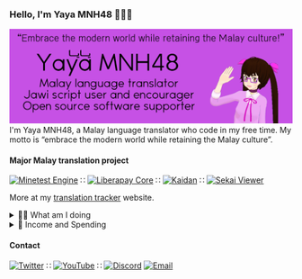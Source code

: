 ### Hello, I'm Yaya MNH48 🙋🏻‍♀️

![github profile header image](https://raw.githubusercontent.com/mnh48/mnh48/master/img/profile-header.png)
I'm Yaya MNH48, a Malay language translator who code in my free time. My motto is “embrace the modern world while retaining the Malay culture”.


#### Major Malay translation project

[![Minetest Engine](https://img.shields.io/badge/dynamic/json?color=brightgreen&label=Minetest%20Engine&query=translated_percent&suffix=%25&url=https%3A%2F%2Fhosted.weblate.org%2Fapi%2Ftranslations%2Fminetest%2Fminetest%2Fms%2F%3Fformat%3Djson&style=flat-square)](https://github.com/minetest/minetest) ∷ [![Liberapay Core](https://img.shields.io/badge/dynamic/json?color=brightgreen&label=Liberapay%20Core&query=translated_percent&suffix=%25&url=https%3A%2F%2Fhosted.weblate.org%2Fapi%2Ftranslations%2Fliberapay%2Fcore%2Fms%2F%3Fformat%3Djson&style=flat-square)](https://github.com/liberapay/liberapay.com) ∷ [![Kaidan](https://img.shields.io/badge/dynamic/json?color=brightgreen&label=Kaidan&query=translated_percent&suffix=%25&url=https%3A%2F%2Fhosted.weblate.org%2Fapi%2Ftranslations%2Fkaidan%2Ftranslations%2Fms%2F%3Fformat%3Djson&style=flat-square)](https://invent.kde.org/network/kaidan) ∷ [![Sekai Viewer](https://img.shields.io/endpoint?url=https://cdn.mnh48.moe/status/transifex?name=rumi-SekaiViewer&style=flat-square)](https://github.com/Sekai-World/sekai-viewer)

More at my [translation tracker](https://tl.mnh48.moe) website.


<details>
<summary> 👩‍💻 What am I doing</summary>

#### Technical projects I'm working on

- Jawi Font ([jawi-mnh48/jawifont](https://github.com/jawi-mnh48/jawifont)) : Edited version of Arabic font files to add support for Jawi alphabets. Jawi is the older and still living script for Malay language.
- MNH48 Beringin ([jawi-mnh48/mnh48-beringin](https://github.com/jawi-mnh48/mnh48-beringin)) : Attempt to create a font to display Beringin alphabets. Beringin is a constructed script for Malay and Indonesian languages.


#### Stuff I'm managing

- Twitter [@terjemelayu](https://twitter.com/terjemelayu) : unofficially translating random interesting tweets to Malay regardless franchise
- Twitter [@minetest_melayu](https://twitter.com/minetest_melayu) : unofficially translating Minetest's official tweets on [@MinetestProject](https://twitter.com/MinetestProject) to Malay
- Twitter [@pjsekai_mly](https://twitter.com/pjsekai_mly) : unofficially translating Project SEKAI's official tweets on [@pj_sekai](https://twitter.com/pj_sekai) to Malay
- Third-party Debian server running Minecraft server and Nginx website server for a local community of certain fanbase
- Third-party Debian server running private Minetest server
- Third-party Debian server running private proxy bridge
- Third-party Xubuntu server running private media server
- My own Debian VPS running PHP files and testing Wordpress plugins among others

</details>

<details>
<summary> 💸 Income and Spending</summary>

#### Current source of income

I'm currently __unemployed__, see [this page](https://git.mnh48.moe/job) if you want to hire me or to read the reasons behind unemployment.

For short-term support, you can tip in some money through:

[![Liberapay](https://img.shields.io/liberapay/receives/mnh48?label=Liberapay&style=flat-square&logo=Liberapay)](https://liberapay.com/mnh48/) ∷ [![Ko-Fi](https://img.shields.io/badge/Ko--fi-Buy%20me%20a%20coffee-brightgreen?style=flat-square&logo=Ko-fi)](https://ko-fi.com/mnh48) ∷ [![Streamlabs](https://img.shields.io/badge/Streamlabs-Donation-brightgreen?style=flat-square)](https://streamlabs.com/yaya-)


#### Current spending

Most of my money goes to paying for my room rental, which is where I'm staying in to live.

![Room rental](https://img.shields.io/badge/Room%20rental-350%20MYR%2Fmonth-red?style=flat-square) ∷ ![Utility bills](https://img.shields.io/badge/Utility%20bills-100%20MYR%2Fmonth-red?style=flat-square) ∷ ![Internet access](https://img.shields.io/badge/Internet%20access-100%20MYR%2Fmonth-red?style=flat-square) ∷ ![Food](https://img.shields.io/badge/Food-whichever%20money%20left-red?style=flat-square)

</details>

#### Contact

[![Twitter](https://img.shields.io/badge/Twitter-%40yayamnh48-brightgreen?logo=Twitter&style=flat-square)](https://twitter.com/yayamnh48) ∷ [![YouTube](https://img.shields.io/badge/YouTube-Yaya%20Channel-brightgreen?logo=YouTube&style=flat-square)](https://www.youtube.com/channel/UCDTVO-RvDJnxR9bOWeqykDQ) ∷ [![Discord](https://img.shields.io/badge/Discord-The%20MNH48%20Discord-brightgreen?logo=Discord&style=flat-square)](https://discord.gg/xsZQyGf)
[![Email](https://img.shields.io/badge/E--mail-admin%40mnh48.moe-brightgreen?logo=Gmail&style=flat-square)](mailto:admin@mnh48.moe)

<!--
**mnh48/mnh48** is a ✨ _special_ ✨ repository because its `README.md` (this file) appears on your GitHub profile.

Here are some ideas to get you started:

- 🔭 I’m currently working on ...
- 🌱 I’m currently learning ...
- 👯 I’m looking to collaborate on ...
- 🤔 I’m looking for help with ...
- 💬 Ask me about ...
- 📫 How to reach me: ...
- 😄 Pronouns: ...
- ⚡ Fun fact: ...
-->
